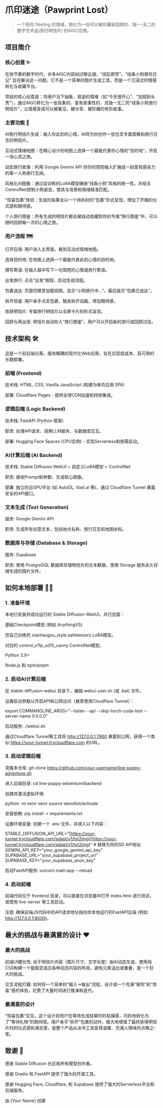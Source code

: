 # 爪印迷途（Pawprint Lost）

> 一个将你 fleeting 的情绪，物化为一份可以被珍藏和回顾的、独一-无二的数字艺术品(旅行明信片) 的AIGC应用。

## 项目简介

### 核心创意 ✨
在快节奏的数字时代，许多AIGC内容如过眼云烟，“阅后即焚”。“线条小狗冒险日记” 旨在解决这一问题。它不是一个简单的图片生成工具，而是一个沉浸式的情感转化与收藏平台。

项目的核心创意是：将用户当下抽象、易逝的情绪（如“今天很开心”、“加班到头秃”），通过AIGC转化为一张具象的、富有故事性的、且独一无二的“线条小狗旅行明信片”，让情感变成可以被看见、被分享、被珍藏的有形故事。

### 主要功能 🚀
AI旅行明信片生成：输入你此刻的心情，AI将为你创作一张包含专属图像和旅行日志的明信片。

互动式情绪地图：在精心设计的地图上选择一个最能代表你心情的“目的地”，开启一场心灵之旅。

动态旅行故事：利用 Google Gemini API 将你的简短输入扩展成一段富有感染力的第一人称旅行见闻。

风格化AI图像：通过自训练的LoRA模型确保“线条小狗”风格的统一性，并结合ControlNet控制小狗姿态，使其与场景和情绪精准匹配。

“惊喜包裹”体验：生成的结果会以一个待拆封的“包裹”形式呈现，增加了开箱的仪式感和期待感。

个人旅行图鉴：所有生成的明信片都会被自动收藏到你的专属“旅行图鉴”中，可以随时回顾每一次的心情之旅。

### 用户流程 🗺️
打开应用: 用户进入主界面，看到互动式情绪地图。

选择目的地: 在地图上选择一个最能代表此刻心情的目的地。

撰写寄语: 在输入框中写下一句简短的心情或旅行寄语。

出发旅行: 点击“出发”按钮，启动生成流程。

包裹送达: 页面切换至加载视图，显示“小狗旅行中...”，最后提示“包裹已送达”。

拆开惊喜: 用户亲手点击包裹，触发拆开动画，增加期待感。

收获明信片: 专属旅行明信片以全屏卡片的形式呈现。

回顾与再出发: 明信片自动存入“旅行图鉴”，用户可以开启新的旅行或回顾过往。

## 技术架构 🛠️
这是一个前后端分离、服务解耦的现代化Web应用，旨在实现低成本、高可用的长期部署。

### 前端 (Frontend)
技术栈: HTML, CSS, Vanilla JavaScript (构建为单页应用 SPA)

部署: Cloudflare Pages - 提供全球CDN加速和持续集成。

### 逻辑后端 (Logic Backend)
技术栈: FastAPI (Python 框架)

职责: 处理API请求、调用LLM服务、与数据库交互。

部署: Hugging Face Spaces (CPU实例) - 实现Serverless和按需启动。

### AI计算后端 (AI Backend)
技术栈: Stable Diffusion WebUI + 自定义LoRA模型 + ControlNet

职责: 接收Prompt和参数，生成核心图像。

部署: 独立的云GPU平台 (如 AutoDL, Vast.ai 等)，通过 Cloudflare Tunnel 暴露安全的API接口。

### 文本生成 (Text Generation)
服务: Google Gemini API

职责: 生成所有创意文本，包括地点名称、旅行日志和地图坐标。

### 数据库与存储 (Database & Storage)
服务: Supabase

职责: 使用 PostgreSQL 数据库存储明信片的文本数据，使用 Storage 服务永久存储生成的图片文件。

## 如何本地部署 👨‍💻
### 1. 准备环境
本地已安装并成功运行的 Stable Diffusion WebUI，并已加载：

基础Checkpoint模型 (例如 AnythingV5)

您自己训练的 xiantiaogou_style.safetensors LoRA模型。

对应的 control_v11p_sd15_canny ControlNet模型。

Python 3.9+

Node.js 和 npm/pnpm

### 2. 启动AI计算后端
在 stable-diffusion-webui 目录下，编辑 webui-user.sh (或 .bat) 文件。

设置启动参数以开启API和公网访问（推荐使用Cloudflare Tunnel）：

export COMMANDLINE_ARGS="--listen --api --skip-torch-cuda-test --server-name 0.0.0.0"

启动服务: ./webui.sh

通过Cloudflare Tunnel等工具将 http://127.0.0.1:7860 暴露到公网，获得一个类似 https://your-tunnel.trycloudflare.com 的URL。

### 3. 启动逻辑后端
克隆本仓库: git clone https://github.com/your-username/line-puppy-adventure.git

进入后端目录: cd line-puppy-adventure/backend

创建并激活虚拟环境:

python -m venv venv
source venv/bin/activate

安装依赖: pip install -r requirements.txt

设置环境变量: 创建一个 .env 文件，并填入以下内容：

STABLE_DIFFUSION_API_URL="[https://your-tunnel.trycloudflare.com/sdapi/v1/txt2img](https://your-tunnel.trycloudflare.com/sdapi/v1/txt2img)" # 替换为你的SD API地址
GEMINI_API_KEY="your_google_gemini_api_key"
SUPABASE_URL="your_supabase_project_url"
SUPABASE_KEY="your_supabase_anon_key"

启动FastAPI服务: uvicorn main:app --reload

### 4. 启动前端
前端代码位于 frontend 目录，可以直接在浏览器中打开 index.html 进行测试，或使用 live-server 等工具启动。

注意: 确保前端JS代码中的API请求地址指向你本地运行的FastAPI后端 (例如 http://127.0.0.1:8000)。

## 最大的挑战与最满意的设计 ❤️
### 最大的挑战
前端UI健壮性: 由于明信片内容（图片尺寸、文字长度）由AI动态生成，使用纯CSS构建一个能稳定适应各种动态内容的布局，避免元素溢出或重叠，是一个巨大的挑战。

交互流程打磨: 如何将一个简单的“输入->输出”流程，设计成一个充满“冒险”和“惊喜”感的体验，花费了大量时间进行推演和迭代。

### 最满意的设计
“惊喜包裹”交互。这个设计将用户在等待生成结果时的枯燥感，巧妙地转化为了“等待礼物”的期待感。用户亲手“拆开”包裹的动作，极大地增强了最终获得明信片时的仪式感和满足感，是整个产品从冰冷工具变得温暖、充满人情味的点睛之-笔。

## 致谢 🙏
感谢 Stable Diffusion 社区和所有模型创作者。

感谢 Gradio 和 FastAPI 提供了强大的开源工具。

感谢 Hugging Face, Cloudflare, 和 Supabase 提供了强大的Serverless平台和后端服务。

由 [Your Name] 创建 <!-- 替换为你的名字 -->

